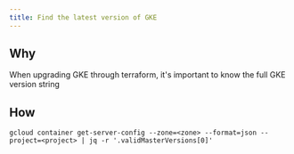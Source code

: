 ```yaml
---
title: Find the latest version of GKE
---
```


## Why

When upgrading GKE through terraform, it's important to know the full GKE version string

## How

```shell
gcloud container get-server-config --zone=<zone> --format=json --project=<project> | jq -r '.validMasterVersions[0]'
```
